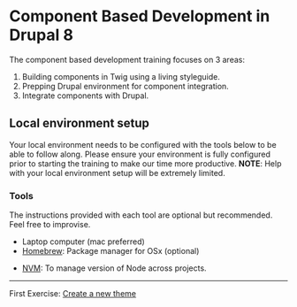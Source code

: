 # Component Based Development in Drupal 8
The component based development training focuses on 3 areas:
1. Building components in Twig using a living styleguide.
2. Prepping Drupal environment for component integration.
3. Integrate components with Drupal.


## Local environment setup

Your local environment needs to be configured with the tools below to be able to follow along.  Please ensure your environment is fully configured prior to starting the training to make our time more productive.
**NOTE**:  Help with your local environment setup will be extremely limited.

### Tools
The instructions provided with each tool are optional but recommended.  Feel free to improvise.
* Laptop computer (mac preferred)
* [Homebrew](https://brew.sh/): Package manager for OSx (optional)
<!-- * [NodeJS](https://nodejs.org/en/): For plugins and development tools.  You can [follow these instructions](https://changelog.com/posts/install-node-js-with-homebrew-on-os-x) if you are running MacOS. -->
<!-- * [NPM](https://www.npmjs.com/):  To manage node dependencies/packages -->
<!-- * [Gulp](https://gulpjs.com/): To automate many of the development taks we will perform regularly.  The first command on [these instructions](https://coolestguidesontheplanet.com/installing-gulp-on-osx-10-11-el-capitan/) should get you up and running with Gulp. -->
* [NVM](https://github.com/creationix/nvm): To manage version of Node across projects.
<!-- * [Mediacurrent's theme generator](https://github.com/mediacurrent/theme_generator_8).  We will install this during the training to generate a new base theme. -->

<!-- ### Disable Drupal 8 Caching & enable Twig Debugging
This is necessary to properly debug and inspect twig templates.
* https://www.drupal.org/node/2598914

### Drupal Modules
Install and enable the following modules (including dependencies):
* [Devel and Kint](https://www.drupal.org/project/devel)
* [Paragraphs](https://www.drupal.org/project/paragraphs)
* [Components Libraries](https://www.drupal.org/project/components)
* [UI_Patterns](https://www.drupal.org/project/ui_patterns).  **Do not enable until instructed to**
* [Admin Toolbar](https://www.drupal.org/project/admin_toolbar) (optional)

## Compiling Sass, Javascript and Styleguide
(_First two commands below only need to run once_)

* Navigate to `docroot/themes/custom/badcamp` and run the following commands:

```
nvm install
```
This will install the node version declared in `.nvrrc`

```
npm install
```
This will install all theme plugins and dependencies

```
npm run build
```


### Other commands you can run
As you are actively working on your theme, you can run various gulp tasks individually depending on your needs:

```
npm run compile
```
Will compile Sass into CSS


```
npm run watch
```
Will watch for Sass changes and compile them into CSS automatically upon save.


```
npm run styleguide
```
Will rebuild the styleguide.


```
npm run compress
```
Will compress assets to optimize them for web.


#### Theme
If you are having difficulties configuring or getting Mediacurrent's theme generator
you can grab the `badcamp` theme in this repo and save it in `docroot/themes/custom/`.


#### Styleguide
To view the styleguide navigate to `http://your-local/themes/custom/badcamp/dist/style-guide/` -->


---


First Exercise:  [Create a new theme](exercises/1-new-theme.md)

